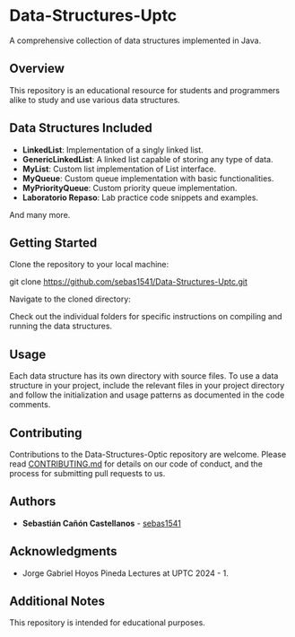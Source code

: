 # Data-Structures-Uptc

A comprehensive collection of data structures implemented in Java.

## Overview

This repository is an educational resource for students and programmers alike to study and use various data structures.

## Data Structures Included

- **LinkedList**: Implementation of a singly linked list.
- **GenericLinkedList**: A linked list capable of storing any type of data.
- **MyList**: Custom list implementation of List interface.
- **MyQueue**: Custom queue implementation with basic functionalities.
- **MyPriorityQueue**: Custom priority queue implementation.
- **Laboratorio Repaso**: Lab practice code snippets and examples.

And many more.

## Getting Started

Clone the repository to your local machine:

git clone https://github.com/sebas1541/Data-Structures-Uptc.git

Navigate to the cloned directory:

Check out the individual folders for specific instructions on compiling and running the data structures.

## Usage

Each data structure has its own directory with source files. To use a data structure in your project, include the relevant files in your project directory and follow the initialization and usage patterns as documented in the code comments.

## Contributing

Contributions to the Data-Structures-Optic repository are welcome. Please read [CONTRIBUTING.md](CONTRIBUTING.md) for details on our code of conduct, and the process for submitting pull requests to us.

## Authors

- **Sebastián Cañón Castellanos** - [sebas1541](https://github.com/sebas1541)

## Acknowledgments

- Jorge Gabriel Hoyos Pineda Lectures at UPTC 2024 - 1.

## Additional Notes

This repository is intended for educational purposes.
